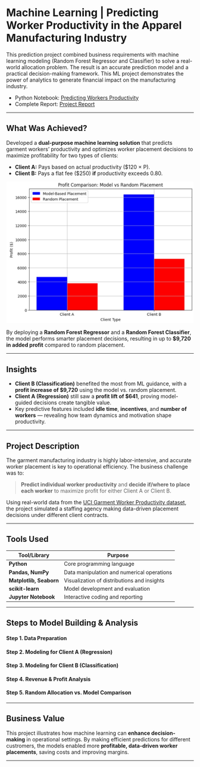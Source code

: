 # Machine Learning | Predicting Worker Productivity in the Apparel Manufacturing Industry

This prediction project combined business requirements with machine learning modeling (Random Forest Regressor and Classifier) to solve a real-world allocation problem. The result is an accurate prediction model and a practical decision-making framework. This ML project demonstrates the power of analytics to generate financial impact on the manufacturing industry.

- Python Notebook: [Predicting Workers Productivity](https://github.com/SalazarHerna/ML-Predicting-Worker-s-Productivity/blob/a5347abeee04a754cf29b2c541548ac470b60ee1/Documents%20%26%20Code/Jupyter%20Notebook%20-%20Predicting%20Workers%20Productivity.ipynb)
- Complete Report: [Project Report](https://github.com/SalazarHerna/ML-Predicting-Worker-s-Productivity/blob/61dd1cf9db6eed5a483734bfc20c7c5a63aecaf6/Documents%20%26%20Code/Machine%20Learning-%20Predicting%20Worker%E2%80%99s%20Productivity%20in%20the%20Apparel%20Manufacturing%20Industry%20.pdf)

---
## What Was Achieved?

Developed a **dual-purpose machine learning solution** that predicts garment workers’ productivity and optimizes worker placement decisions to maximize profitability for two types of clients:
- **Client A:** Pays based on actual productivity ($120 × P).
- **Client B:** Pays a flat fee ($250) **if** productivity exceeds 0.80.

![Visual Description](https://github.com/SalazarHerna/ML-Predicting-Worker-s-Productivity/blob/fe789e42f336a38ca5eca9b24dd1e3538ef8e7b8/Documents%20%26%20Code/Profit%20Comparison%20Model%20vs%20Random%20Allocation.jpeg)

By deploying a **Random Forest Regressor** and a **Random Forest Classifier**, the model performs smarter placement decisions, resulting in up to **$9,720 in added profit** compared to random placement.

---

## Insights

- **Client B (Classification)** benefited the most from ML guidance, with a **profit increase of $9,720** using the model vs. random placement.
- **Client A (Regression)** still saw a **profit lift of $641**, proving model-guided decisions create tangible value.
- Key predictive features included **idle time**, **incentives**, and **number of workers** — revealing how team dynamics and motivation shape productivity.

---

## Project Description

The garment manufacturing industry is highly labor-intensive, and accurate worker placement is key to operational efficiency. The business challenge was to:
> **Predict individual worker productivity** and **decide if/where to place each worker** to maximize profit for either Client A or Client B.

Using real-world data from the [UCI Garment Worker Productivity dataset](https://archive.ics.uci.edu/dataset/597/productivity+prediction+of+garment+employees), the project simulated a staffing agency making data-driven placement decisions under different client contracts.

---

## Tools Used

| Tool/Library           | Purpose                                      |
|------------------------|----------------------------------------------|
| **Python**             | Core programming language                    |
| **Pandas, NumPy**      | Data manipulation and numerical operations   |
| **Matplotlib, Seaborn**| Visualization of distributions and insights  |
| **scikit-learn**       | Model development and evaluation             |
| **Jupyter Notebook**   | Interactive coding and reporting             |

---

## Steps to Model Building & Analysis 

#### Step 1. Data Preparation
#### Step 2. Modeling for Client A (Regression)
#### Step 3. Modeling for Client B (Classification)
#### Step 4. Revenue & Profit Analysis
#### Step 5. Random Allocation vs. Model Comparison

---

## Business Value

This project illustrates how machine learning can **enhance decision-making** in operational settings. By making efficient predictions for different custromers, the models enabled more **profitable, data-driven worker placements**, saving costs and improving margins.

---
